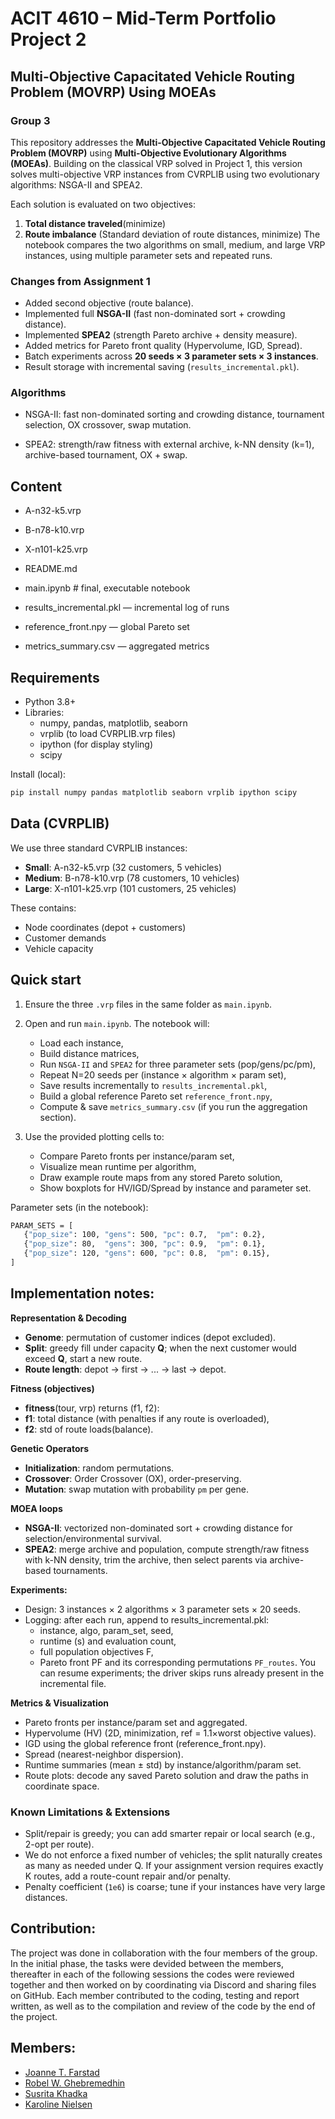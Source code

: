 # **ACIT 4610 – Mid-Term Portfolio Project 2**
## Multi-Objective Capacitated Vehicle Routing Problem (MOVRP) Using MOEAs
### Group 3
This repository addresses the **Multi-Objective Capacitated Vehicle Routing Problem (MOVRP)** using **Multi-Objective Evolutionary Algorithms (MOEAs)**. Building on the classical VRP solved in Project 1, this version solves multi-objective VRP instances from CVRPLIB using two evolutionary algorithms: NSGA-II and SPEA2.

Each solution is evaluated on two objectives:
1.  **Total distance traveled**(minimize)
2. **Route imbalance** (Standard deviation of route distances, minimize)
The notebook compares the two algorithms on small, medium, and large VRP instances, using multiple parameter sets and repeated runs.


### Changes from Assignment 1
* Added second objective (route balance).
* Implemented full **NSGA-II** (fast non-dominated sort + crowding distance).
* Implemented **SPEA2** (strength Pareto archive + density measure).
* Added metrics for Pareto front quality (Hypervolume, IGD, Spread).
* Batch experiments across **20 seeds × 3 parameter sets × 3 instances**.
* Result storage with incremental saving (`results_incremental.pkl`).


### Algorithms
* NSGA-II: fast non-dominated sorting and crowding distance, tournament selection, OX crossover, swap mutation.

* SPEA2: strength/raw fitness with external archive, k-NN density (k=1), archive-based tournament, OX + swap.



## Content
* A-n32-k5.vrp
* B-n78-k10.vrp
* X-n101-k25.vrp

* README.md
* main.ipynb # final, executable notebook
* results_incremental.pkl — incremental log of runs
* reference_front.npy — global Pareto set
* metrics_summary.csv — aggregated metrics

## Requirements
* Python 3.8+
* Libraries:
    * numpy, pandas, matplotlib, seaborn
    * vrplib (to load CVRPLIB.vrp files)
    * ipython (for display styling)
    * scipy

Install (local):
```sh
pip install numpy pandas matplotlib seaborn vrplib ipython scipy
```

## Data (CVRPLIB)
We use three standard CVRPLIB instances:
* **Small**: A-n32-k5.vrp (32 customers, 5 vehicles)
* **Medium**: B-n78-k10.vrp (78 customers, 10 vehicles)
* **Large**: X-n101-k25.vrp (101 customers, 25 vehicles)

These contains:
* Node coordinates (depot + customers)
* Customer demands
* Vehicle capacity


## Quick start
1. Ensure the three `.vrp` files in the same folder as `main.ipynb`.
2. Open and run `main.ipynb`. The notebook will:
    * Load each instance,
    * Build distance matrices,
    * Run `NSGA-II` and `SPEA2` for three parameter sets (pop/gens/pc/pm),
    * Repeat N=20 seeds per (instance × algorithm × param set),
    * Save results incrementally to `results_incremental.pkl`,
    * Build a global reference Pareto set `reference_front.npy`,
    * Compute & save `metrics_summary.csv` (if you run the aggregation section).

3. Use the provided plotting cells to:
    * Compare Pareto fronts per instance/param set,
    * Visualize mean runtime per algorithm,
    * Draw example route maps from any stored Pareto solution,
    * Show boxplots for HV/IGD/Spread by instance and parameter set.
 
 Parameter sets (in the notebook):
 ```sh
 PARAM_SETS = [
    {"pop_size": 100, "gens": 500, "pc": 0.7,  "pm": 0.2},
    {"pop_size": 80,  "gens": 300, "pc": 0.9,  "pm": 0.1},
    {"pop_size": 120, "gens": 600, "pc": 0.8,  "pm": 0.15},
]
 ```

## Implementation notes:
**Representation & Decoding**
* **Genome**: permutation of customer indices (depot excluded).
* **Split**: greedy fill under capacity __Q__; when the next customer would exceed __Q__, start a new route.
* **Route length**: depot -> first -> ... -> last -> depot.

**Fitness (objectives)**
* **fitness**(tour, vrp) returns (f1, f2):
* **f1**: total distance (with penalties if any route is overloaded),
* **f2**: std of route loads(balance).

**Genetic Operators**
* **Initialization**: random permutations.
* **Crossover**: Order Crossover (OX), order-preserving.
* **Mutation**: swap mutation with probability `pm` per gene.

**MOEA loops**
* **NSGA-II**: vectorized non-dominated sort + crowding distance for selection/environmental survival.
* **SPEA2**: merge archive and population, compute strength/raw fitness with k-NN density, trim the archive, then select parents via archive-based tournaments.


**Experiments:**
* Design: 3 instances × 2 algorithms × 3 parameter sets × 20 seeds.
* Logging: after each run, append to results_incremental.pkl:
    * instance, algo, param_set, seed,
    * runtime (s) and evaluation count,
    * full population objectives F,
    * Pareto front PF and its corresponding permutations `PF_routes`.
You can resume experiments; the driver skips runs already present in the incremental file.


**Metrics & Visualization**
* Pareto fronts per instance/param set and aggregated.
* Hypervolume (HV) (2D, minimization, ref = 1.1×worst objective values).
* IGD using the global reference front (reference_front.npy).
* Spread (nearest-neighbor dispersion).
* Runtime summaries (mean ± std) by instance/algorithm/param set.
* Route plots: decode any saved Pareto solution and draw the paths in coordinate space.


### **Known Limitations & Extensions**
* Split/repair is greedy; you can add smarter repair or local search (e.g., 2-opt per route).
* We do not enforce a fixed number of vehicles; the split naturally creates as many as needed under Q. If your assignment version requires exactly K routes, add a route-count repair and/or penalty.
* Penalty coefficient (`1e6`) is coarse; tune if your instances have very large distances.

## Contribution:
The project was done in collaboration with the four members of the group. In the initial phase, the tasks were devided between the members, thereafter in each of the following sessions the codes were reviewed together and then worked on by coordinating via Discord and sharing files on GitHub. Each member contributed to the coding, testing and report written, as well as to the compilation and review of the code by the end of the project.

## Members:
* [Joanne T. Farstad](https://github.com/jofa016) 
* [Robel W. Ghebremedhin](https://github.com/rabrie10)
* [Susrita Khadka](https://github.com/susritak)
* [Karoline Nielsen](https://github.com/karroni)